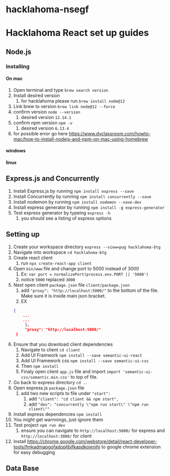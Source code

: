 # hacklahoma-nsegf

# Hacklahoma React set up guides

## Node.js

### Installing

#### On mac

1. Open terminal and type `brew search version`
2. Install desired version
   1. for hacklahoma please run `brew install node@12`
3. Link brew to version `brew link node@12 --force`
4. confirm version `node --version`
   1. desired version `12.14.1`
5. confirm npm version `npm -v`
   1. desired version `6.13.4`
6. for possible error go here https://www.dyclassroom.com/howto-mac/how-to-install-nodejs-and-npm-on-mac-using-homebrew
   
#### windows

#### linux

## Express.js and Concurrently

1. Install Express.js by running `npm install express --save`
2. Install Concurrently by running `npm install concurrently --save`
3. Install nodemon by running `npm install nodemon --save-dev`
4. Install express generator by running `npm install -g express-generator`
5. Test express generator by typeing `express -h`
   1. you should see a listing of express options

## Setting up

1. Create your workspace directory `express --view=pug hacklahoma-btg`
2. Navigate into workspace `cd hacklahoma-btg`
3. Create react client
   1.  run `npx create-react-app client`
4. Open `bin/www` file and change port to 5000 instead of 3000
   1. Ex: `var port = normalizePort(process.env.PORT || '5000')`
   2. notice `5000` replaced `3000`
5. Next open client `package.json` file `client/package.json`
   1. add `"proxy": "http://localhost:5000/"` to the bottom of the file. Make sure it is inside main json bracket.
   2. EX 
   ```json
   {
       ...
       ...
        },
        "proxy": "http://localhost:5000/"
    }
   ```
6. Ensure that you download client dependencies
   1. Navigate to client `cd client`
   2. Add UI Framwork `npm install --save semantic-ui-react`
   3. Add UI Framework css `npm install --save semantic-ui-css`
   4. Then `npm install`
   5. Finaly open client `app.js` file and import `import 'semantic-ui-css/semantic.min.css'` to top of file.
7. Go back to express directory `cd ..`
8. Open express.js `package.json` file
   1. add two new scripts to file under `"start":`
      1. add `"client": "cd client && npm start",` 
      2. add `"dev": "concurrently \"npm run start\" \"npm run client\""`
9.  Install express dependencies `npm install`
   2.  You might get warnnings, just ignore them
10. Test project `npm run dev`
    1.  ensure you can navigate to `http://localhost:5000/` for express and `http://localhost:3000/` for client
11. Install https://chrome.google.com/webstore/detail/react-developer-tools/fmkadmapgofadopljbjfkapdkoienihi to google chrome extension for easy debugging

## Data Base
